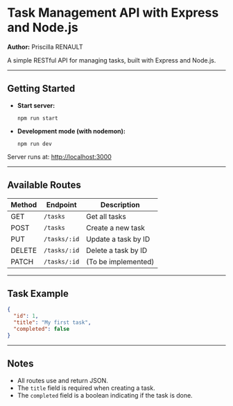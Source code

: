 # Task Management API with Express and Node.js

**Author:** Priscilla RENAULT

A simple RESTful API for managing tasks, built with Express and Node.js.

---

## Getting Started

- **Start server:**  
  ```
  npm run start
  ```
- **Development mode (with nodemon):**  
  ```
  npm run dev
  ```

Server runs at: [http://localhost:3000](http://localhost:3000)

---

## Available Routes

| Method | Endpoint        | Description                |
|--------|----------------|----------------------------|
| GET    | `/tasks`       | Get all tasks              |
| POST   | `/tasks`       | Create a new task          |
| PUT    | `/tasks/:id`   | Update a task by ID        |
| DELETE | `/tasks/:id`   | Delete a task by ID        |
| PATCH  | `/tasks/:id`   | (To be implemented)        |

---

## Task Example

```json
{
  "id": 1,
  "title": "My first task",
  "completed": false
}
```

---

## Notes

- All routes use and return JSON.
- The `title` field is required when creating a task.
- The `completed` field is a boolean indicating if the task is done.
